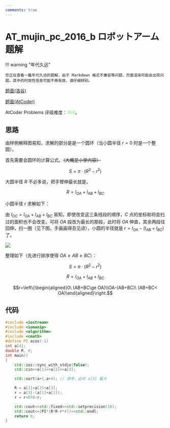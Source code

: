 ```yaml
---
comments: true
---
```


# AT_mujin_pc_2016_b ロボットアーム 题解

!!! warning "年代久远"

    您正在查看一篇年代久远的题解，由于 Markdown 格式不兼容等问题，页面渲染可能会出现问题。其中的时效性信息可能不再有效，请仔细辨别。

[题面(洛谷)](https://www.luogu.com.cn/problem/AT_mujin_pc_2016_b)

[题面(AtCoder)](https://atcoder.jp/contests/mujin-pc-2016/tasks/mujin_pc_2016_b)

AtCoder Problems 评级难度：<span style="color: #72ff72">958</span>。

## 思路

由样例解释图易知，求解的部分是是一个圆环（当小圆半径 $r=0$ 时是一个整圆）。

首先需要会圆环的计算公式。~~（大概是小学内容）~~

$$S=\pi \cdot (R^2 - r^2)$$

大圆半径 $R$ 不必多说，把手臂伸最长就是。

$$R=l_{OA}+l_{AB}+l_{BC}$$

小圆半径 $r$ 求解如下：

由 $l_{OC}=l_{OA}+l_{AB}+l_{BC}$ 易知，即使改变这三条线段的顺序，$C$ 点的坐标和将会扫过的面积也不会改变。可将 $OA$ 段改为最长的那段，此时将 $OA$ 伸直，其余两段往回伸，扫一圈（见下图，手画画得丑见谅），小圆的半径就是 $r=l_{OA}-(l_{AB}+l_{BC})$ 了。

![](https://cdn.luogu.com.cn/upload/image_hosting/3conatgn.png)

整理如下（先进行排序使得 $OA\ge AB\ge BC$）：

$$S=\pi \cdot (R^2 - r^2)$$

$$R=l_{OA}+l_{AB}+l_{BC}$$

$$r=\left\{\begin{aligned}0\ (AB+BC\ge OA)\\OA-(AB+BC)\ (AB+BC< OA)\end{aligned}\right.$$

## 代码

``` cpp
#include <iostream>
#include <iomanip>
#include <algorithm>
#include <cmath>
#define PI acos(-1)
int a[4];
double R, r;
int main()
{
    std::ios::sync_with_stdio(false);
    std::cin>>a[1]>>a[2]>>a[3];

    std::sort(a+1,a+4); // 排序，此时 a[3] 最大

    R = a[1]+a[2]+a[3];
    r = a[3]-(a[1]+a[2]);
    r = r<0?0:r;

    std::cout<<std::fixed<<std::setprecision(10);
    std::cout<<(PI*(R*R-r*r))<<std::endl;
    return 0;
}
```